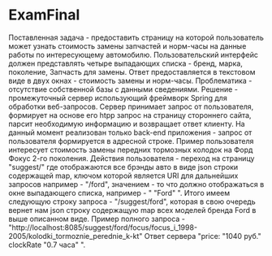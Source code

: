 # ExamFinal
Поставленная задача - предоставить страницу на которой пользователь может узнать стоимость замены запчастей и норм-часы на данные работы по интересующему автомобилю.
Пользовательский интерфейс должен представлять четыре выпадающих списка - бренд, марка, поколение, Запчасть для замены.
Ответ предоставляется в текстовом виде в двух окнах - стоимость замены и норм-часы.
Проблематика - отсутствие собственной базы с данными сведениями.
Решение - промежуточный сервер использующий фреймворк Spring для обработки веб-запросов.
Сервер принимает запрос от пользователя, формирует на основе его htpp запрос на страницу стороннего сайта, парсит необходимую информацию и возвращает ответ клиенту.
На данный момент реализован только back-end приложения - запрос от пользователя формируется в адресной строке.
Пример пользователя интересует стоимость замены передних тормозных колодок на Форд Фокус 2-го поколения.
Действия пользователя - переход на страницу "suggest/" где отображаются все брэнды авто в виде json строки содержащей map,
ключом которой является URI для дальнейших запросов например - "/ford",
значением - то что должно отображаться в окне выпадающего списка, например - " "Ford" ".
Итого имеем следующую строку запроса - "/suggest/ford", которая в свою очередь вернет нам json строку содержащую map всех моделей бренда Ford в выше описанном виде.
Пример полного запроса - "http://localhost:8085/suggest/ford/focus/focus_i_1998-2005/kolodki_tormoznie_perednie_k-kt"
Ответ сервера "price:	 "1040 руб." clockRate	"0.7 часа" ".
